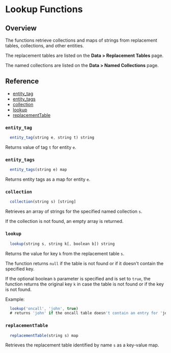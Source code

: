 # Lookup Functions

## Overview

The functions retrieve collections and maps of strings from replacement tables, collections, and other entities.

The replacement tables are listed on the **Data > Replacement Tables** page.

The named collections are listed on the **Data > Named Collections** page.

## Reference

* [entity_tag](#entity_tag)
* [entity_tags](#entity_tags)
* [collection](#collection)
* [lookup](#lookup)
* [replacementTable](#replacementtable)

### `entity_tag`

```javascript
  entity_tag(string e, string t) string
```

Returns value of tag `t` for entity `e`.

### `entity_tags`

```javascript
  entity_tags(string e) map
```
Returns entity tags as a map for entity `e`.

### `collection`

```javascript
  collection(string s) [string]
```

Retrieves an array of strings for the specified named collection `s`. 

If the collection is not found, an empty array is returned.

### `lookup`

```javascript
  lookup(string s, string k[, boolean b]) string
```

Returns the value for key `k` from the replacement table `s`. 

The function returns `null` if the table is not found or if it doesn't contain the specified key.

If the optional boolean `b` parameter is specified and is set to `true`, the function returns the original key `k` in case the table is not found or if the key is not found.

Example:

```javascript
  lookup('oncall', 'john', true)
  # returns 'john' if the oncall table doesn't contain an entry for 'john'
```

### `replacementTable`

```javascript
  replacementTable(string s) map
```

Retrieves the replacement table identified by name `s` as a key-value map.


